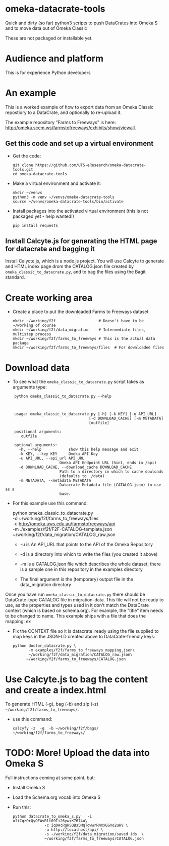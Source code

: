 # omeka-datacrate-tools
Quick and dirty (so far) python3 scripts to push  DataCrates into Omeka S and to move data out of Omeka Classic

These are not packaged or installable yet.

# Audience and platform

This is for experience Python developers

# An example

This is a worked example of how to export data from an Omeka Classic repostiory to a DataCrate, and optionally to re-upload it.

The example repository "Farms to Freeways" is here:
<http://omeka.scem.ws/farmstofreeways/exhibits/show/viewall>.

## Get this code and set up a virtual environment

-  Get the code:
    ```
    git clone https://github.com/UTS-eResearch/omeka-datacrate-tools.git
    cd omeka-datacrate-tools
    ```

-  Make a virtual environment and activate it:

   ```
   mkdir ~/venvs
   python3 -m venv ~/venvs/omeka-datacrate-tools
   source ~/venvs/omeka-datacrate-tools/bin/activate
   ```

-  Install packages into the activated virtual environment (this is not packaged yet - help wanted!)

   ```
   pip install requests
   ```

## Install Calcyte.js for generating the HTML page for datacrate and bagging it

Install Calycte.js, which is a node.js project. You will use Calcyte to generate
and HTML index page drom the CATALOG.json file created by
```omeka_classic_to_datacrate.py```, and to bag the files using the Bagit standard.


# Create working area

- Create a place to put the downloaded Farms to Freeways dataset

    ```
    mkdir ~/working/f2f                   # Doesn't have to be ~/working of course
    mkdir ~/working/f2f/data_migration    # Intermediate files, multistep process
    mkdir ~/working/f2f/farms_to_freeways # This is the actual data package
    mkdir ~/working/f2f/farms_to_freeways/files  # For downloaded files
    ```


# Download data

-  To see what the ```omeka_classic_to_datacrate.py``` script takes as arguments type:

```
    python omeka_classic_to_datacrate.py --help



    usage: omeka_classic_to_datacrate.py [-h] [-k KEY] [-u API_URL]
                                     [-d DOWNLOAD_CACHE] [-m METADATA]
                                     [outfile]

    positional arguments:
       outfile

    optional arguments:
      -h, --help            show this help message and exit
      -k KEY, --key KEY     Omeka API Key
      -u API_URL, --api_url API_URL
                        Omeka API Endpoint URL (hint, ends in /api)
      -d DOWNLOAD_CACHE, --download_cache DOWNLOAD_CACHE
                        Path to a directory in which to cache dowloads
                        (defaults to ./data)
      -m METADATA, --metadata METADATA
                        Datacrate Metadata file (CATALOG.json) to use as a
                        base.

```

-  For this example use this command:

     python omeka_classic_to_datacrate.py \
         -d ~/working/f2f/farms_to_freeways/files  \
         -u  http://omeka.uws.edu.au/farmstofreeways/api \
         -m ./examples/f2f/F2F-CATALOG-template.json \
         ~/working/f2f/data_migration/CATALOG_raw.json



   -  -u is An API_URL that points to the API of the Omeka Repository

   -  -d is a directory into which to write the files (you created it above)

   -  -m is a CATALOG.json file which describes the whole dataset; there is a
      sample one in this repository in the examples directory

   -  The final argument is the (temporary) output file in the data_migration
      directory


Once you have run ```omeka_classic_to_datacrate.py``` there should be
DataCrate-type CATALOG file in migration-data. This file will not be ready to
use, as the properties and types used in it don't match the DataCrate context
(which is based on schema.org). For example, the "title" item needs to be
changed to name. This example ships with a file that does the mapping: ex

-  Fix the CONTEXT file so it is datacrate_ready using the file supplied to map keys in the JSON-LD created above to DataCrate-friendly keys:

    ```
    python doctor_datacrate.py \
           -m examples/f2f/farms_to_freeways_mapping.json\
           ~/working/f2f/data_migration/CATALOG_raw.json\
          ~/working/f2f/farms_to_freeways/CATALOG.json
     ```

# Use Calcyte.js to bag the content and create a index.html

To generate HTML (-g), bag (-b) and zip (-z) ```~/working/f2f/farms_to_freeways/```:

-  use this command:

    ```
    calcyfy -z  -g  -b ~/working/f2f/bags/ ~/working/f2f/farms_to_freeways/
    ```



# TODO: More! Upload the data into Omeka S

Full instructions coming at some point, but:

-  Install Omeka S

-  Load the Schema.org vocab into Omeka S

-  Run this:
    ```
    python datacrate_to_omeka_s.py   -i ofiCqzOrQyOEAvRlt09Ii26ywxK7674u\
                  -c iq0AcRgHSQBs5MqTqwwrRNXxGGVo2uHV \ 
                  -u http://localhost/api/ \
                  -s ~/working/f2f/data_migration/saved_ids  \
                  ~/working/f2f/farms_to_freeways/CATALOG.json
    ```
